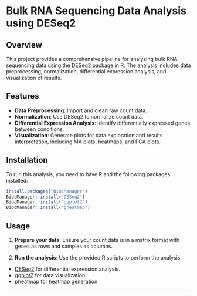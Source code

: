 # Bulk RNA Sequencing Data Analysis using DESeq2

## Overview

This project provides a comprehensive pipeline for analyzing bulk RNA sequencing data using the DESeq2 package in R. The analysis includes data preprocessing, normalization, differential expression analysis, and visualization of results.

## Features

- **Data Preprocessing**: Import and clean raw count data.
- **Normalization**: Use DESeq2 to normalize count data.
- **Differential Expression Analysis**: Identify differentially expressed genes between conditions.
- **Visualization**: Generate plots for data exploration and results interpretation, including MA plots, heatmaps, and PCA plots.

## Installation

To run this analysis, you need to have R and the following packages installed:

```r
install.packages("BiocManager")
BiocManager::install("DESeq2")
BiocManager::install("ggplot2")
BiocManager::install("pheatmap")
```

## Usage

1. **Prepare your data**: Ensure your count data is in a matrix format with genes as rows and samples as columns.

2. **Run the analysis**: Use the provided R scripts to perform the analysis.


- [DESeq2](https://bioconductor.org/packages/release/bioc/html/DESeq2.html) for differential expression analysis.
- [ggplot2](https://ggplot2.tidyverse.org/) for data visualization.
- [pheatmap](https://cran.r-project.org/web/packages/pheatmap/index.html) for heatmap generation.

---
